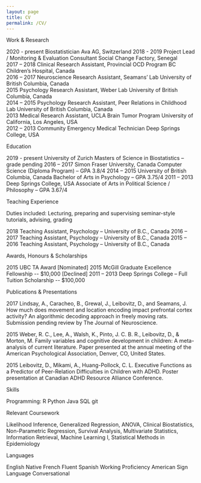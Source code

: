 ```yaml
---
layout: page
title: CV
permalink: /CV/
---
```





Work & Research                                           

2020 - present Biostatistician
		Ava AG, Switzerland
2018 - 2019	Project Lead / Monitoring & Evaluation Consultant
		Social Change Factory, Senegal		
2017 – 2018	Clinical Research Assistant, Provincial OCD Program
		BC Children’s Hospital, Canada			
2016 – 2017 	Neuroscience Research Assistant, Seamans’ Lab
		University of British Columbia, Canada		
2015		Psychology Research Assistant, Weber Lab
		University of British Columbia, Canada		
2014 – 2015	Psychology Research Assistant, Peer Relations in Childhood Lab
		University of British Columbia, Canada		
2013		Medical Research Assistant, UCLA Brain Tumor Program
		University of California, Los Angeles, USA	
2012 – 2013	Community Emergency Medical Technician
		Deep Springs College, USA		




Education                                                                     

2019 - present	 	University of Zurich
		Masters of Science in Biostatistics – grade pending
2016 – 2017 	Simon Fraser University, Canada
		Computer Science (Diploma Program) – GPA 3.8/4
2014 – 2015 	University of British Columbia, Canada
		Bachelor of Arts in Psychology – GPA 3.75/4 
2011 – 2013 	Deep Springs College, USA
		Associate of Arts in Political Science / Philosophy – GPA 3.67/4



Teaching Experience                                                     

Duties included: 	Lecturing, preparing and supervising seminar-style tutorials, advising, 			grading

2018		Teaching Assistant, Psychology – University of B.C., Canada
2016 – 2017 	Teaching Assistant, Psychology – University of B.C., Canada
2015 – 2016 	Teaching Assistant, Psychology – University of B.C., Canada



Awards, Honours & Scholarships                                    

2015		UBC TA Award [Nominated]
2015		McGill Graduate Excellence Fellowship -- $10,000 [Declined]
2011 – 2013	Deep Springs College – Full Tuition Scholarship -- $100,000



Publications & Presentations                                         

2017 Lindsay, A., Caracheo, B., Grewal, J., Leibovitz, D., and Seamans, J. How much does movement and location encoding impact prefrontal cortex activity? An algorithmic decoding approach in freely moving rats. Submission pending review by The Journal of Neuroscience.

2015 Weber, R. C., Lee, A., Walsh, K., Pinto, J. C. B. R., Leibovitz, D., & Morton, M. Family variables and cognitive development in children: A meta-analysis of current literature. Paper presented at the annual meeting of the American Psychological Association, Denver, CO, United States.

2015 Leibovitz, D., Mikami, A., Huang-Pollock, C. L. Executive Functions as a Predictor of Peer-Relation Difficulties in Children with ADHD. Poster presentation at Canadian ADHD Resource Alliance Conference.



Skills                                                                            

Programming:		R        Python        Java        SQL        git



Relevant Coursework                                                     

Likelihood Inference, Generalized Regression, ANOVA, Clinical Biostatistics, Non-Parametric Regression, Survival Analysis, Multivariate Statistics, Information Retrieval, Machine Learning I, Statistical Methods in Epidemiology




Languages                                                                    

English				Native
French				Fluent
Spanish			Working Proficiency
American Sign Language	Conversational